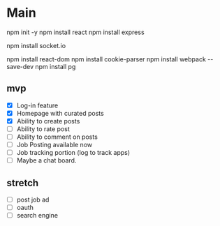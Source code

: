 



# Main





npm init -y
 npm install react
npm install express 

npm install socket.io


 npm install react-dom
npm install cookie-parser
npm install webpack --save-dev
npm install pg

## mvp 
 - [x] Log-in feature 
 - [x] Homepage with curated posts 
 - [x] Ability to create posts
 - [ ] Ability to rate post
 - [ ] Ability to comment on posts
 - [ ] Job Posting available now 
 - [ ] Job tracking portion (log to track apps) 
 - [ ] Maybe a chat board. 

## stretch
 - [ ] post job ad
 - [ ] oauth
 - [ ] search engine